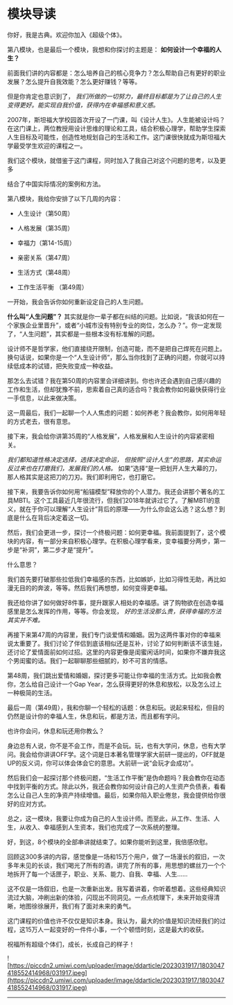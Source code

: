 # 模块导读

你好，我是古典。欢迎你加入《超级个体》。

第八模块，也是最后一个模块，我想和你探讨的主题是： **如何设计一个幸福的人生？**

前面我们讲的内容都是：怎么培养自己的核心竞争力？怎么帮助自己有更好的职业发展？怎么提升自我效能？怎么更好赚钱？等等。

但是你肯定也意识到了， *我们所做的一切努力，最终目标都是为了让自己的人生变得更好。能实现自我价值，获得内在幸福感和意义感。*

2007年，斯坦福大学校园首次开设了一门课，叫《设计人生》。人生能被设计吗？在这门课上，两位教授用设计思维的理论和工具，结合积极心理学，帮助学生探索人生目标及可能性，创造性地规划自己的生活和工作。这门课很快就成为斯坦福大学最受学生欢迎的课程之一。

我们这个模块，就借鉴于这门课程，同时加入了我自己对这个问题的思考，以及更多

结合了中国实际情况的案例和方法。

第八模块，我给你安排了以下几周的内容：

* 人生设计（第50周）

* 人格发展（第35周）

* 幸福力（第14-15周）

* 亲密关系（第47周）

* 生活方式（第48周）

* 工作生活平衡 （第49周）

一开始，我会告诉你如何重新设定自己的人生问题。

 **什么叫“人生问题”？** 其实就是你一辈子都在纠结的问题。比如说，“我该如何在一个家族企业里晋升”，或者“小城市没有特别专业的岗位，怎么办？”。你一定发现了，“人生问题”，其实都是一些根本没有标准解的问题。

设计师不是哲学家，他们直接绕开限制，创造可能，而不是把自己焊死在问题上。换句话说，如果你是一个“人生设计师”，那么当你找到了正确的问题，你就可以持续低成本的试错，把失败变成一种收益。

那怎么去试错？我在第50周的内容里会详细讲到。你也许还会遇到自己感兴趣的工作和生活，但却犹豫不前，思索着自己真的适合吗？我会教你如何最快获得行业一手信息，以此来做决策。

这一周最后，我们一起聊一个人人焦虑的问题：如何养老？我会教你，如何用年轻的方式老去，很有意思。

接下来，我会给你讲第35周的“人格发展”，人格发展和人生设计的内容紧密相关。

 *我们都知道性格决定选择，选择决定命运，*  *但按照“设计人生”的思路，其实命运反过来也在打磨我们，发展我们的人格。* 如果”选择“是一把划开人生大幕的刀，那人格其实是这把刀的刀刃。我们即利用它，也打磨它。

接下来，我要告诉你如何用“船锚模型”释放你的个人潜力。我还会讲那个著名的工具MBTI。这个工具最近几年很流行，但我们2018年就讲过它了。了解MBTI的意义，就在于你可以理解“人生设计”背后的原理——为什么你会这么选？这么想？到底是什么在背后决定着这一切。

然后，我们会更进一步，探讨一个终极问题：如何更幸福。我前面提到了，这个模块的内容，有一部分来自积极心理学。在积极心理学看来，变幸福要分两步，第一步是“补洞”，第二步才是“提升”。

什么意思？

我们首先要打破那些拉低我们幸福感的东西，比如嫉妒，比如习得性无助，再比如漫无目的的奔波，等等。然后我们再想想，如何变得更幸福。

我还给你讲了如何做好8件事，提升跟家人相处的幸福感。讲了购物欲在创造幸福感里是怎么发挥的作用，等等。你会发现， *好的生活没那么贵，获得幸福的方法其实并不难。*

再接下来第47周的内容里，我们专门谈爱情和婚姻。因为这两件事对你的幸福来说太重要了。我们讨论了伴侣到底该相似还是互补，讨论了如何判断该不该生娃，还讨论了爱情面前如何过招。这里的内容更像是闺蜜闲话时间，如果你不嫌弃我这个男闺蜜的话。我们一起聊聊那些细腻的，妙不可言的情感。

第48周，我们跳出爱情和婚姻，探讨更多可能让你幸福的生活方式。比如我会教你，怎么给自己设计一个Gap Year，怎么获得更好的休息和放松，以及怎么过上一种极简的生活。

最后一周（第49周），我和你聊一个轻松的话题：休息和玩。说起来轻松，但目的仍然是设计你的幸福人生，休息和玩，都是方法，而且都有学问。

也许你会问，休息和玩还用你教么？

身边总有人说，你不是不会工作，而是不会玩。玩，也有大学问，休息，也有大学问。我会给你讲讲OFF学。这个词是日本著名管理学家大前研一提出的，OFF就是UP的反义词，你可以体会体会它的意思。大前研一说“会玩才会成功”。

然后我们会一起探讨那个终极问题，“生活工作平衡”是伪命题吗？我会教你在动态中找到平衡的方式。除此以外，我还会教你如何设计自己的人生资产负债表，看看怎么让自己人生的净资产持续增值。最后，如果你陷入职业倦怠，我会提供给你很好的应对方式。

总之，这一模块，我要让你成为自己的人生设计师。而至此，从工作、生活、人生，从收入、幸福感到人生资本，我们也完成了一次系统的整理。

好，到这，8个模块的全部串讲就结束了。如果你能听到这里，我倍感欣慰。

回顾这300多讲的内容，感觉像是一场和15万个用户，做了一场漫长的叙旧，一次多年未见的长谈，我们喝光了所有的酒，讲完了所有的事，用思想的螺丝刀一个个地拆开了每一个话匣子，职业、关系、能力、自我、幸福、人生……

这不仅是一场叙旧，也是一次重新出发。我写着讲着，你听着想着。这些经典知识流过大脑，冲刷出新的体验，闪现出不同洞见。一点点梳理下，未来开始变得清晰，地图徐徐展开，我们有了面对未来的勇气。

这门课程的价值也许不仅仅是知识本身。我认为，最大的价值是知识流经我们的过程，这15万人一起变好的一件件小事，一个个顿悟时刻，这是最大的收获。

祝福所有超级个体们，成长，长成自己的样子！

![https://piccdn2.umiwi.com/uploader/image/ddarticle/2023031917/1803047418552414968/031917.jpeg](https://piccdn2.umiwi.com/uploader/image/ddarticle/2023031917/1803047418552414968/031917.jpeg)

---
